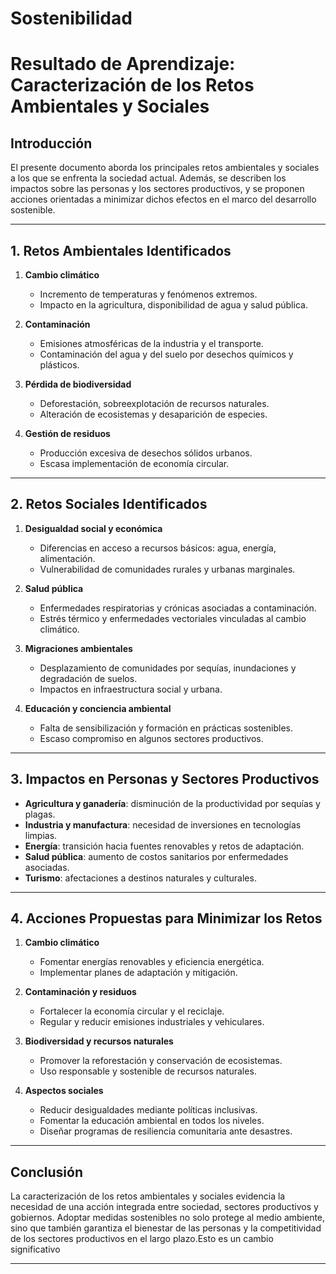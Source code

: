 # Sostenibilidad

# Resultado de Aprendizaje: Caracterización de los Retos Ambientales y Sociales

## Introducción
El presente documento aborda los principales retos ambientales y sociales a los que se enfrenta la sociedad actual. Además, se describen los impactos sobre las personas y los sectores productivos, y se proponen acciones orientadas a minimizar dichos efectos en el marco del desarrollo sostenible.

---

## 1. Retos Ambientales Identificados
1. **Cambio climático**  
   - Incremento de temperaturas y fenómenos extremos.  
   - Impacto en la agricultura, disponibilidad de agua y salud pública.  

2. **Contaminación**  
   - Emisiones atmosféricas de la industria y el transporte.  
   - Contaminación del agua y del suelo por desechos químicos y plásticos.  

3. **Pérdida de biodiversidad**  
   - Deforestación, sobreexplotación de recursos naturales.  
   - Alteración de ecosistemas y desaparición de especies.  

4. **Gestión de residuos**  
   - Producción excesiva de desechos sólidos urbanos.  
   - Escasa implementación de economía circular.  

---

## 2. Retos Sociales Identificados
1. **Desigualdad social y económica**  
   - Diferencias en acceso a recursos básicos: agua, energía, alimentación.  
   - Vulnerabilidad de comunidades rurales y urbanas marginales.  

2. **Salud pública**  
   - Enfermedades respiratorias y crónicas asociadas a contaminación.  
   - Estrés térmico y enfermedades vectoriales vinculadas al cambio climático.  

3. **Migraciones ambientales**  
   - Desplazamiento de comunidades por sequías, inundaciones y degradación de suelos.  
   - Impactos en infraestructura social y urbana.  

4. **Educación y conciencia ambiental**  
   - Falta de sensibilización y formación en prácticas sostenibles.  
   - Escaso compromiso en algunos sectores productivos.  

---

## 3. Impactos en Personas y Sectores Productivos
- **Agricultura y ganadería**: disminución de la productividad por sequías y plagas.  
- **Industria y manufactura**: necesidad de inversiones en tecnologías limpias.  
- **Energía**: transición hacia fuentes renovables y retos de adaptación.  
- **Salud pública**: aumento de costos sanitarios por enfermedades asociadas.  
- **Turismo**: afectaciones a destinos naturales y culturales.  

---

## 4. Acciones Propuestas para Minimizar los Retos
1. **Cambio climático**  
   - Fomentar energías renovables y eficiencia energética.  
   - Implementar planes de adaptación y mitigación.  

2. **Contaminación y residuos**  
   - Fortalecer la economía circular y el reciclaje.  
   - Regular y reducir emisiones industriales y vehiculares.  

3. **Biodiversidad y recursos naturales**  
   - Promover la reforestación y conservación de ecosistemas.  
   - Uso responsable y sostenible de recursos naturales.  

4. **Aspectos sociales**  
   - Reducir desigualdades mediante políticas inclusivas.  
   - Fomentar la educación ambiental en todos los niveles.  
   - Diseñar programas de resiliencia comunitaria ante desastres.  

---

## Conclusión
La caracterización de los retos ambientales y sociales evidencia la necesidad de una acción integrada entre sociedad, sectores productivos y gobiernos. Adoptar medidas sostenibles no solo protege al medio ambiente, sino que también garantiza el bienestar de las personas y la competitividad de los sectores productivos en el largo plazo.Esto es un cambio significativo

---
